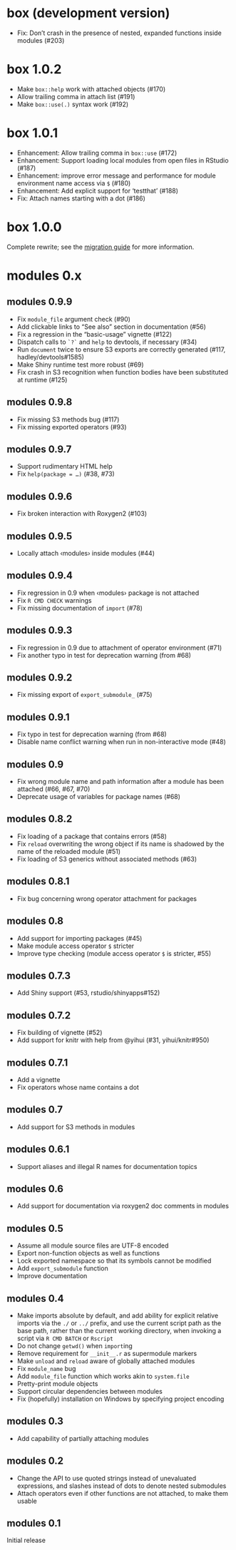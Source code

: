 # box (development version)

* Fix: Don’t crash in the presence of nested, expanded functions inside modules
    (#203)


# box 1.0.2

* Make `box::help` work with attached objects (#170)
* Allow trailing comma in attach list (#191)
* Make `box::use(.)` syntax work (#192)


# box 1.0.1

* Enhancement: Allow trailing comma in `box::use` (#172)
* Enhancement: Support loading local modules from open files in RStudio (#187)
* Enhancement: improve error message and performance for module environment name
  access via `$` (#180)
* Enhancement: Add explicit support for ‘testthat’ (#188)
* Fix: Attach names starting with a dot (#186)


# box 1.0.0

Complete rewrite; see the [migration
guide](https://klmr.me/box/articles/migration.html) for more information.


# modules 0.x

## modules 0.9.9

* Fix `module_file` argument check (#90)
* Add clickable links to “See also” section in documentation (#56)
* Fix a regression in the “basic-usage” vignette (#122)
* Dispatch calls to `` `?` `` and `help` to devtools, if necessary (#34)
* Run `document` twice to ensure S3 exports are correctly generated (#117,
  hadley/devtools#1585)
* Make Shiny runtime test more robust (#69)
* Fix crash in S3 recognition when function bodies have been substituted at
  runtime (#125)


## modules 0.9.8

* Fix missing S3 methods bug (#117)
* Fix missing exported operators (#93)


## modules 0.9.7

* Support rudimentary HTML help
* Fix `help(package = …)` (#38, #73)


## modules 0.9.6

* Fix broken interaction with Roxygen2 (#103)


## modules 0.9.5

* Locally attach ‹modules› inside modules (#44)


## modules 0.9.4

* Fix regression in 0.9 when ‹modules› package is not attached
* Fix `R CMD CHECK` warnings
* Fix missing documentation of `import` (#78)


## modules 0.9.3

* Fix regression in 0.9 due to attachment of operator environment (#71)
* Fix another typo in test for deprecation warning (from #68)


## modules 0.9.2

* Fix missing export of `export_submodule_` (#75)


## modules 0.9.1

* Fix typo in test for deprecation warning (from #68)
* Disable name conflict warning when run in non-interactive mode (#48)


## modules 0.9

* Fix wrong module name and path information after a module has been attached
  (#66, #67, #70)
* Deprecate usage of variables for package names (#68)


## modules 0.8.2

* Fix loading of a package that contains errors (#58)
* Fix `reload` overwriting the wrong object if its name is shadowed by the name
  of the reloaded module (#51)
* Fix loading of S3 generics without associated methods (#63)


## modules 0.8.1

* Fix bug concerning wrong operator attachment for packages


## modules 0.8

* Add support for importing packages (#45)
* Make module access operator `$` stricter
* Improve type checking (module access operator `$` is stricter, #55)


## modules 0.7.3

* Add Shiny support (#53, rstudio/shinyapps#152)


## modules 0.7.2

* Fix building of vignette (#52)
* Add support for knitr with help from @yihui (#31, yihui/knitr#950)


## modules 0.7.1

* Add a vignette
* Fix operators whose name contains a dot


## modules 0.7

* Add support for S3 methods in modules


## modules 0.6.1

* Support aliases and illegal R names for documentation topics


## modules 0.6

* Add support for documentation via roxygen2 doc comments in modules


## modules 0.5

* Assume all module source files are UTF-8 encoded
* Export non-function objects as well as functions
* Lock exported namespace so that its symbols cannot be modified
* Add `export_submodule` function
* Improve documentation


## modules 0.4

* Make imports absolute by default, and add ability for explicit relative
  imports via the `./` or `../` prefix, and use the current script path as the
  base path, rather than the current working directory, when invoking a script
  via `R CMD BATCH` or `Rscript`
* Do not change `getwd()` when `import`ing
* Remove requirement for `__init__.r` as supermodule markers
* Make `unload` and `reload` aware of globally attached modules
* Fix `module_name` bug
* Add `module_file` function which works akin to `system.file`
* Pretty-print module objects
* Support circular dependencies between modules
* Fix (hopefully) installation on Windows by specifying project encoding


## modules 0.3

* Add capability of partially attaching modules


## modules 0.2

* Change the API to use quoted strings instead of unevaluated expressions, and
  slashes instead of dots to denote nested submodules
* Attach operators even if other functions are not attached, to make them usable


## modules 0.1

Initial release
